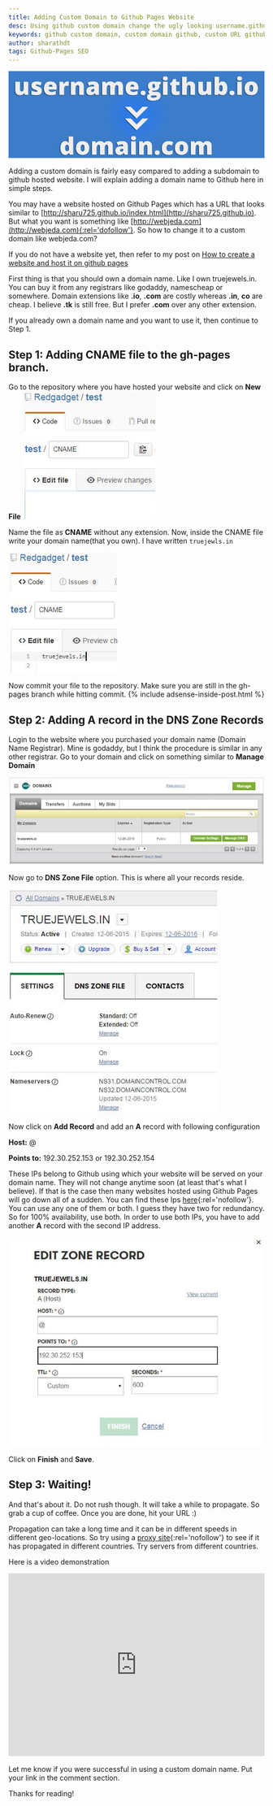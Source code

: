 ```yaml
---
title: Adding Custom Domain to Github Pages Website
desc: Using github custom domain change the ugly looking username.github.io URL into a yourdomain.com URL. Learn how to add custom domain to github pages. You can also add a new domain to your Jekyll blog using this method.
keywords: github custom domain, custom domain github, custom URL github website
author: sharathdt
tags: Github-Pages SEO
---
```


<img alt="Configure custom domain to github website screenshot" title="Configure custom domain to github website screenshot" itemprop="thumbnailUrl" src="/images/custom-domain-to-github-2.jpg">


Adding a custom domain is fairly easy compared to adding a subdomain to github hosted website. I will explain adding a domain name to Github here in simple steps.

You may have a website hosted on Github Pages which has a URL that looks similar to [http://sharu725.github.io/index.html](http://sharu725.github.io). But what you want is something like [http://webjeda.com](http://webjeda.com){:rel='dofollow'}. So how to change it to a custom domain like webjeda.com?

If you do not have a website yet, then refer to my post on [How to create a website and host it on github pages](http://blog.webjeda.com/how-to-create-and-host-a-website-on-github-pages/)

First thing is that you should own a domain name. Like I own truejewels.in. You can buy it from any registrars like godaddy, namescheap or somewhere. Domain extensions like **.io**, **.com** are costly whereas **.in**, **co** are cheap. I believe **.tk** is still free. But I prefer **.com** over any other extension. 

If you already own a domain name and you want to use it, then continue to Step 1.


## Step 1: Adding CNAME file to the gh-pages branch.


Go to the repository where you have hosted your website and click on **New File**
![Adding a CNAME file to github screenshot](/images/adding-CNAME-file-to-github-repository.JPG "Adding a CNAME file to github screenshot")

Name the file as **CNAME** without any extension. Now, inside the CNAME file write your domain name(that you own). I have written ``` truejewls.in ```

![Adding domain name in CNAME file - github screenshot](/images/adding-domain-name-in-CNAME-file-github.JPG "Adding domain name in CNAME file - github screenshot")

Now commit your file to the repository. Make sure you are still in the gh-pages branch while hitting commit.
{% include adsense-inside-post.html %}

## Step 2: Adding A record in the DNS Zone Records


Login to the website where you purchased your domain name (Domain Name Registrar). Mine is godaddy, but I think the procedure is similar in any other registrar. Go to your domain and click on something similar to **Manage Domain**

![Adding A record to DNS Zone Records - github screenshot](/images/Adding-A-record-to-DNS-github.JPG "Adding A record to DNS Zone Records - github screenshot")

Now go to **DNS Zone File** option. This is where all your records reside. 

![Adding A record to DNS Zone Records - github screenshot](/images/Adding-A-record-to-DNS-github-2.JPG "Adding A record to DNS Zone Records - github screenshot")

Now click on **Add Record** and add an **A** record with following configuration

**Host:** @


**Points to:** 192.30.252.153 or 192.30.252.154

These IPs belong to Github using which your website will be served on your domain name. They will not change anytime soon (at least that's what I believe). If that is the case then many websites hosted using Github Pages will go down all of a sudden.
You can find these Ips [here](https://help.github.com/articles/tips-for-configuring-an-a-record-with-your-dns-provider/){:rel='nofollow'}. You can use any one of them or both. I guess they have two for redundancy. So for 100% availability, use both. In order to use both IPs, you have to add another **A** record with the second IP address.

![Adding A record to DNS Zone Records - github screenshot](/images/Adding-A-record-to-DNS-github-3.JPG "Adding A record to DNS Zone Records - github screenshot")

Click on **Finish** and **Save**.

## Step 3: Waiting!

And that's about it. Do not rush though. It will take a while to propagate. So grab a cup of coffee. Once you are done, hit your URL :) 

Propagation can take a long time and it can be in different speeds in different geo-locations. So try using a [proxy site](https://www.proxysite.com/){:rel='nofollow'} to see if it has propagated in different countries. Try servers from different countries.


Here is a video demonstration
<iframe itemscope="" itemprop="video" width="100%" height="360" src="https://www.youtube.com/embed/hUChaN-VRIc?rel=0" frameborder="0" allowfullscreen></iframe>

Let me know if you were successful in using a custom domain name. Put your link in the comment section.

Thanks for reading!